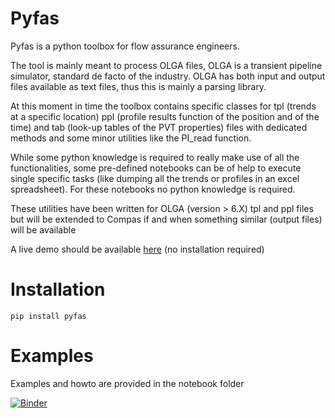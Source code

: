 # Pyfas

Pyfas is a python toolbox for flow assurance engineers.

The tool is mainly meant to process OLGA files, OLGA is a transient pipeline
simulator, standard de facto of the industry. OLGA has both input and output
files available as text files, thus this is mainly a parsing library.

At this moment in time the toolbox contains specific classes for tpl (trends at
a specific location) ppl (profile results function of the position and of the
time) and tab (look-up tables of the PVT properties) files with dedicated
methods and some minor utilities like the PI_read function.

While some python knowledge is required to really make use of all the
functionalities, some pre-defined notebooks can be of help to execute single
specific tasks (like dumping all the trends or profiles in an excel
spreadsheet). For these notebooks no python knowledge is required.

These utilities have been written for OLGA (version > 6.X) tpl and ppl files
but will be extended to Compas if and when something similar (output files)
will be available

A live demo should be available [here](http://mybinder.org/repo/gpagliuca/pyfas) (no installation required)

# Installation 
`pip install pyfas`

# Examples

Examples and howto are provided in the notebook folder

[![Binder](http://mybinder.org/badge.svg)](http://mybinder.org:/repo/gpagliuca/pyfas)
